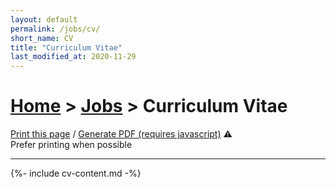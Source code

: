 ```yaml
---
layout: default
permalink: /jobs/cv/
short_name: CV
title: "Curriculum Vitae"
last_modified_at: 2020-11-29
---
```


<h1 class="hide-on-print">
<a href="{% link _pages/index.md %}">Home</a>
>
<a href="{% link _pages/jobs.md %}">Jobs</a>
>
Curriculum Vitae
</h1>

<p class="hide-on-print">
    <a href="javascript:print()">Print this page</a>
    /
    <span class="has-tooltip">
        <a href="javascript:generatePDF('cv-content', 'cv-angelsenra.pdf')">Generate PDF<noscript> (requires javascript)</noscript></a>
        <span class="tooltip-text-right tooltip-text-medium">⚠️<br>Prefer printing when possible</span>
    </span>
</p>
<hr class="hide-on-print">

<div id="cv-content" markdown="1">
    {%- include cv-content.md -%}
</div>

<script defer src="/assets/dist/jspdf-2.1.1.umd.min.js"></script>
<script defer src="/assets/dist/html2canvas-1.0.0-rc.7.min.js"></script>
<script defer src="/assets/html2pdf.js"></script>
